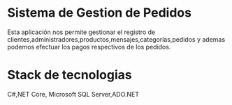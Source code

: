 
# Sistema de Gestion de Pedidos
Esta aplicación nos permite gestionar el registro de clientes,administradores,productos,mensajes,categorías,pedidos y ademas podemos efectuar los pagos respectivos de los pedidos.
# Stack de tecnologias 
C#,NET Core, Microsoft SQL Server,ADO.NET 
